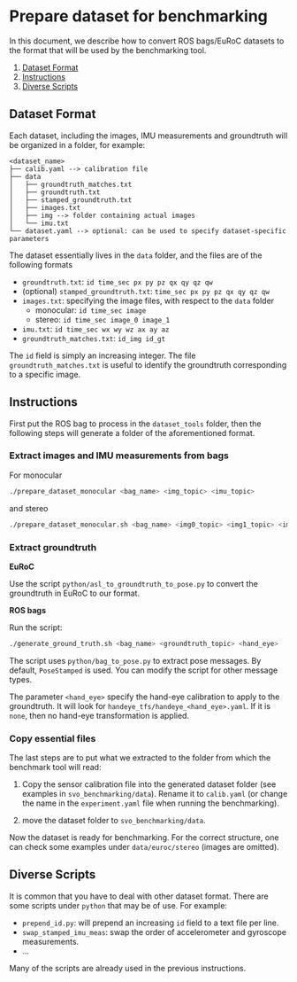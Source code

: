 # Prepare dataset for benchmarking

In this document, we describe how to convert ROS bags/EuRoC datasets to the format that will be used by the benchmarking tool.

1. [Dataset Format](#dataset-format)
2. [Instructions](#instructions)
3. [Diverse Scripts](#diverse-scripts)

## Dataset Format
Each dataset, including the images, IMU measurements and groundtruth will be organized in a folder, for example:

```
<dataset_name>
├── calib.yaml --> calibration file
├── data
│   ├── groundtruth_matches.txt
│   ├── groundtruth.txt
│   ├── stamped_groundtruth.txt
│   ├── images.txt
│   ├── img --> folder containing actual images
│   └── imu.txt
└── dataset.yaml --> optional: can be used to specify dataset-specific parameters

```

The dataset essentially lives in the `data` folder, and the files are of the following formats

* `groundtruth.txt`: `id time_sec px py pz qx qy qz qw`
* (optional) `stamped_groundtruth.txt`: `time_sec px py pz qx qy qz qw`
* `images.txt`: specifying the image files, with respect to the `data` folder
    * monocular: `id time_sec image`
    * stereo: `id time_sec image_0 image_1`
* `imu.txt`: `id time_sec wx wy wz ax ay az`
* `groundtruth_matches.txt`: `id_img id_gt`

The `id` field is simply an increasing integer. The file `groundtruth_matches.txt` is useful to identify the groundtruth corresponding to a specific image.


## Instructions

First put the ROS bag to process in the `dataset_tools` folder, then the following steps will generate a folder of the aforementioned format.

### Extract images and IMU measurements from bags
For monocular

```bash
./prepare_dataset_monocular <bag_name> <img_topic> <imu_topic>
```
and stereo
```bash
./prepare_dataset_monocular.sh <bag_name> <img0_topic> <img1_topic> <imu_topic>
```

### Extract groundtruth
**EuRoC**

Use the script `python/asl_to_groundtruth_to_pose.py` to convert the groundtruth in EuRoC to our format.

**ROS bags**

Run the script:

```bash
./generate_ground_truth.sh <bag_name> <groundtruth_topic> <hand_eye>
```
The script uses `python/bag_to_pose.py` to extract pose messages. By default, `PoseStamped` is used. You can modify the script for other message types. 

The parameter `<hand_eye>` specify the hand-eye calibration to apply to the groundtruth.
It will look for `handeye_tfs/handeye_<hand_eye>.yaml`.
If it is `none`, then no hand-eye transformation is applied.


### Copy essential files
The last steps are to put what we extracted to the folder from which the benchmark tool will read:

1. Copy the sensor calibration file into the generated  dataset folder (see examples in `svo_benchmarking/data`). Rename it to `calib.yaml` (or change the name in the `experiment.yaml` file when running the benchmarking).

2. move the dataset folder to `svo_benchmarking/data`.

Now the dataset is ready for benchmarking. For the correct structure, one can check some examples under `data/euroc/stereo` (images are omitted).


## Diverse Scripts
It is common that you have to deal with other dataset format. There are some scripts under `python` that may be of use. For example:

* `prepend_id.py`: will prepend an increasing `id` field to a text file per line.
* `swap_stamped_imu_meas`: swap the order of accelerometer and gyroscope measurements.
* ...

Many of the scripts are already used in the previous instructions.

